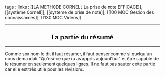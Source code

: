 tags : 
links : [[LA METHODE CORNELL  La prise de note EFFICACE]], [[système Cornell]], [[système de prise de note]], [[100 MOC Gestion des connaissances]], [[130 MOC Vidéos]]

****

<h2 style="text-align: center;"> La partie du résumé </h2>

****

Comme son nom le dit il faut résumer, il faut penser comme si quelqu'un nous demandait "Qu'est-ce que tu as appris aujourd'hui" et être capable de le résumer en seulement quelques lignes. Il ne faut pas sauter cette partie car elle est très utile pour les révisions.